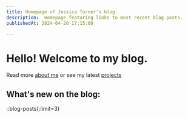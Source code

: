 ```yaml
---
title: Homepage of Jessica Turner's blog.
description:  Homepage featuring links to most recent blog posts.
publishedAt: 2024-04-20 17:15:00

---
```



# Hello!  Welcome to my blog.



Read more [about me](/about) or see my latest [projects](/projects)



## What's new on the blog:

::blog-posts{:limit=3}